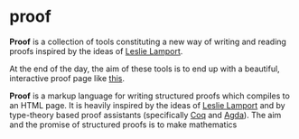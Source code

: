 proof
====

**Proof** is a collection of tools constituting a new way of
writing and reading proofs inspired by the ideas of
[Leslie Lamport](http://research.microsoft.com/en-us/um/people/lamport/pubs/lamport-how-to-write.pdf).

At the end of the day, the aim of these tools is to end up with
a beautiful, interactive proof page like [this](todoexample).


**Proof** is a markup language for writing structured proofs which compiles to an HTML page. It is heavily inspired by the ideas of [Leslie Lamport](http://research.microsoft.com/en-us/um/people/lamport/pubs/lamport-how-to-write.pdf) and by type-theory based proof assistants (specifically [Coq](http://coq.inria.fr/) and [Agda](http://wiki.portal.chalmers.se/agda/pmwiki.php)). The aim and the promise of structured proofs is to make mathematics

